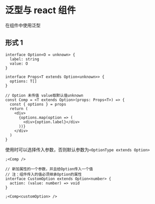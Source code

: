 # 泛型与 react 组件

在组件中使用泛型

## 形式 1

```tsx
interface Option<O = unknown> {
  label: string
  value: O
}

interface Props<T extends Option<unknown>> {
  options: T[]
}

// Option 未传值 value取默认值unknown
const Comp = <T extends Option>(props: Props<T>) => {
  const { options } = props
  return (
    <div>
      {options.map(option => (
        <div>{option.label}</div>
      ))}
    </div>
  )
}
```

使用时可以选择传入参数，否则默认参数为`<OptionType extends Option>`

```tsx
;<Comp />

// 新加属性的一个参数，并且给Option传入一个值
// 注：组件传入的值必须继承Option的属性
interface CustomOption extends Option<number> {
  action: (value: number) => void
}

;<Comp<customOption> />
```
